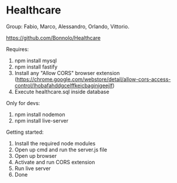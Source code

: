 # Healthcare
Group: 
Fabio, Marco, Alessandro, Orlando, Vittorio.

https://github.com/Bonnolo/Healthcare

Requires:
1. npm install mysql
2. npm install fastify
3. Install any "Allow CORS" browser extension (https://chrome.google.com/webstore/detail/allow-cors-access-control/lhobafahddgcelffkeicbaginigeejlf)
4. Execute healthcare.sql inside database

Only for devs:
1. npm install nodemon
2. npm install live-server

Getting started:
1. Install the required node modules
2. Open up cmd and run the server.js file
3. Open up browser
4. Activate and run CORS extension
5. Run live server
6. Done